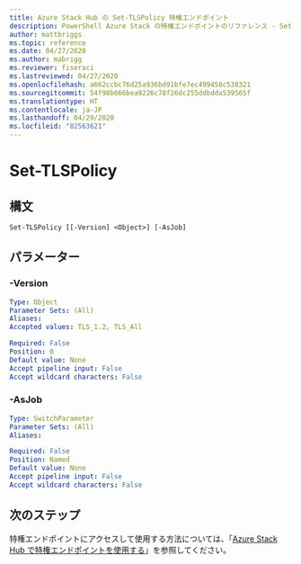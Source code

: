 ```yaml
---
title: Azure Stack Hub の Set-TLSPolicy 特権エンドポイント
description: PowerShell Azure Stack の特権エンドポイントのリファレンス - Set-TLSPolicy
author: mattbriggs
ms.topic: reference
ms.date: 04/27/2020
ms.author: mabrigg
ms.reviewer: fiseraci
ms.lastreviewed: 04/27/2020
ms.openlocfilehash: a662ccbc76d25a936bd91bfe7ec499458c538321
ms.sourcegitcommit: 54f98b666bea9226c78f26dc255ddbdda539565f
ms.translationtype: HT
ms.contentlocale: ja-JP
ms.lasthandoff: 04/29/2020
ms.locfileid: "82563621"
---
```

# <a name="set-tlspolicy"></a>Set-TLSPolicy

## <a name="syntax"></a>構文

```
Set-TLSPolicy [[-Version] <Object>] [-AsJob]
```

## <a name="parameters"></a>パラメーター

### <a name="-version"></a>-Version
 

```yaml
Type: Object
Parameter Sets: (All)
Aliases:
Accepted values: TLS_1.2, TLS_All

Required: False
Position: 0
Default value: None
Accept pipeline input: False
Accept wildcard characters: False
```

### <a name="-asjob"></a>-AsJob


```yaml
Type: SwitchParameter
Parameter Sets: (All)
Aliases:

Required: False
Position: Named
Default value: None
Accept pipeline input: False
Accept wildcard characters: False
```

## <a name="next-steps"></a>次のステップ

特権エンドポイントにアクセスして使用する方法については、「[Azure Stack Hub で特権エンドポイントを使用する](https://docs.microsoft.com/azure-stack/operator/azure-stack-privileged-endpoint)」を参照してください。
